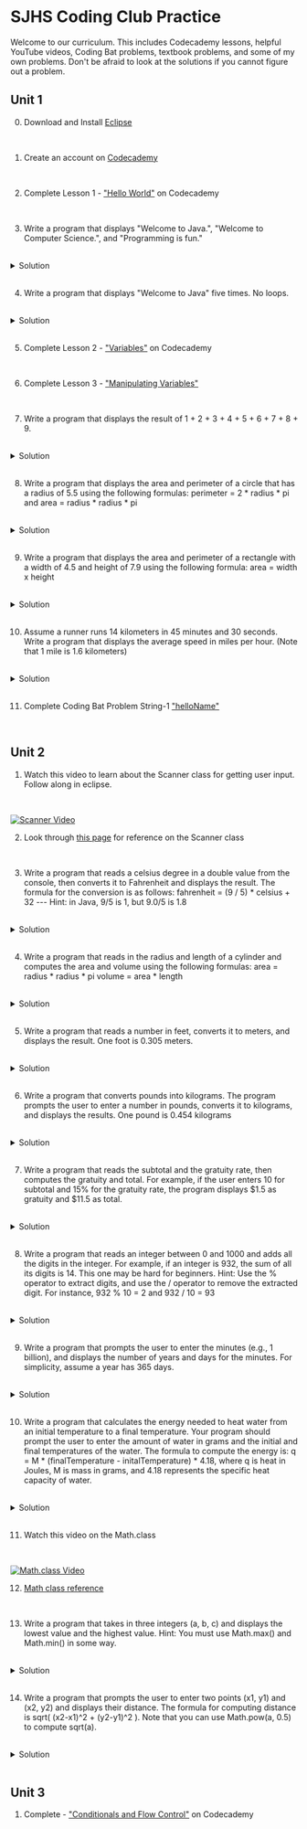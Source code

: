 # SJHS Coding Club Practice
Welcome to our curriculum. This includes Codecademy lessons, helpful YouTube videos, 
Coding Bat problems, textbook problems, and some of my own problems. Don't be afraid to look at the solutions
if you cannot figure out a problem.

## Unit 1
0) Download and Install [Eclipse](https://www3.ntu.edu.sg/home/ehchua/programming/howto/EclipseJava_HowTo.html "Eclipse Tutorial")
<br />

1) Create an account on [Codecademy](https://www.codecademy.com/ "Codecademy")
<br />

2) Complete Lesson 1 - ["Hello World"](https://www.codecademy.com/courses/learn-java/lessons/hello-world-java "Hello World") on Codecademy
<br />

3) Write a program that displays "Welcome to Java.", "Welcome to Computer Science.", and "Programming is fun."
<br/>

<details>
  <summary>Solution</summary>
  
  ```java
  public class Solution {
    public static void main(String[] args) {
      System.out.println("Welcome to Java!");
      System.out.println("Welcome to Computer Science!");
      System.out.println("Programming is fun!");
    }
  }
  ```
</details>
<br />

4) Write a program that displays "Welcome to Java" five times. No loops.
<br/>

<details>
  <summary>Solution</summary>
  
  ```java
  public class Solution {
    public static void main(String[] args) {
      System.out.println("Welcome to Java!");
      System.out.println("Welcome to Java!");
      System.out.println("Welcome to Java!");
      System.out.println("Welcome to Java!");
      System.out.println("Welcome to Java!");
    }
  }
  ```
</details>
<br />

5) Complete Lesson 2 - ["Variables"](https://www.codecademy.com/courses/learn-java/lessons/learn-java-variables "Variables") on Codecademy
<br />


6) Complete Lesson 3 - ["Manipulating Variables"](https://www.codecademy.com/courses/learn-java/lessons/learn-java-manipulating-variables "Manipulating Variables")
<br />

7) Write a program that displays the result of 1 + 2 + 3 + 4 + 5 + 6 + 7 + 8 + 9.
<br/>

<details>
  <summary>Solution</summary>
  
  ```java
  public class Solution {
    public static void main(String[] args) {
      System.out.print(1 + 2 + 3 + 4 + 5 + 6 + 7 + 8 + 9);
    }
  }
  ```
</details>
<br />

8) Write a program that displays the area and perimeter of a circle that has a radius of 5.5 using the following formulas: perimeter = 2 * radius * pi and area = radius * radius * pi
<br/>

<details>
  <summary>Solution</summary>
  
  ```java
  public class Solution {
    public static void main(String[] args) {
      final double PI = 3.14159265359; // use keyword 'final' for constants (basically the variable doesn't change)
      double radius = 5.5;
      
      double perimeter = 2 * radius * PI;
      System.out.println("Perimeter: " + perimeter);
      
      double area = radius * radius * PI;
      System.out.println("Area: " + area);
    }
  }
  ```
</details>
<br />

9) Write a program that displays the area and perimeter of a rectangle with a width of 4.5 and height of 7.9 using the following formula: area = width x height
<br/>

<details>
  <summary>Solution</summary>
  
  ```java
  public class Solution {
    public static void main(String[] args) {
      double width = 4.5;
      double height = 7.9;
      double area = width * height;
      System.out.println("Area: " + area);
    }
  }
  ```
</details>
<br />

10) Assume a runner runs 14 kilometers in 45 minutes and 30 seconds. Write a program that displays the average speed in miles per hour. (Note that 1 mile is 1.6 kilometers)
<br/>

<details>
  <summary>Solution</summary>
  
  ```java
  public class Solution {
    public static void main(String[] args) {
      double distance = 14; // kilometers
      double time = 45.5; // minutes
      // Convert kilometers to miles and minutes to hours.
      // Divide those values to get miles per hour
      double mph = (distance / 1.6) / (time / 60);
      System.out.print("14 kilometers in 45 minutes and 30 seconds is equal to "
        + mph + " miles per hour");
    }
  }
  ```
</details>
<br />

11) Complete Coding Bat Problem String-1 ["helloName"](https://codingbat.com/prob/p171896 "helloName")
<br />


## Unit 2
1) Watch this video to learn about the Scanner class for getting user input. Follow along in eclipse.
<br />

[![Scanner Video](http://img.youtube.com/vi/Wgkb0zg7WOM/0.jpg)](https://youtu.be/Wgkb0zg7WOM)
<br />

2) Look through [this page](https://www.w3schools.com/java/java_user_input.asp) for reference on the Scanner class
<br />

3) Write a program that reads a celsius degree in a double value from the console, then converts it to Fahrenheit and displays the result. The formula for the conversion is as follows: fahrenheit = (9 / 5) * celsius + 32 --- Hint: in Java, 9/5 is 1, but 9.0/5 is 1.8
<br/>

<details>
  <summary>Solution</summary>
  
  ```java
  public class Solution {
    public static void main(String[] args) {
      Scanner s = new Scanner(System.in);
      double celsius = s.nextDouble();
      double fahrenheit = (9.0 / 5) * celsius + 32;
      System.out.println(celsius + " Celsius is " + fahrenheit + " Fahrenheit");
    }
  }
  ```
</details>
<br />

4) Write a program that reads in the radius and length of a cylinder and computes the area and volume using the following formulas: area = radius * radius * pi volume = area * length
<br/>

<details>
  <summary>Solution</summary>
  
  ```java
  public class Solution {
    public static void main(String[] args) {
      Scanner in = new Scanner(System.in);

      // Declare constant pi
      final double PI = 3.14159265359;

      System.out.println("Radius: ");
      double radius = in.nextDouble();

      System.out.println("Length: ");
      double length = in.nextDouble();

      double area = Math.pow(radius, 2) * PI;
      System.out.println("Area: " + area);

      double volume = area * length;
      System.out.println("Volume: " + volume);
    }
  }
  ```
</details>
<br />

5) Write a program that reads a number in feet, converts it to meters, and displays the result. One foot is 0.305 meters.
<br />

<details>
  <summary>Solution</summary>
  
  ```java
  public class Solution {
    public static void main(String[] args) {
      Scanner s = new Scanner(System.in);
      System.out.println("Enter feet: ");
      double feet = s.nextDouble();
      double meters = feet * 0.305;
      System.out.println(feet + " feet is " + meters + " meters.");
    }
  }
  ```
</details>
<br />

6) Write a program that converts pounds into kilograms. The program prompts the user to enter a number in pounds, converts it to kilograms, and displays the results. One pound is 0.454 kilograms
<br />

<details>
  <summary>Solution</summary>
  
  ```java
  public class Solution {
    public static void main(String[] args) {
      Scanner s = new Scanner(System.in);

      System.out.println("Pounds: ");
      double pounds = s.nextDouble();

      double kilograms = pounds * 0.454;
      System.out.println(pounds + " pounds is " + kilograms + " kilograms.");
    }
  }
  ```
</details>
<br />

7) Write a program that reads the subtotal and the gratuity rate, then computes the gratuity and total. For example, if the user enters 10 for subtotal and 15% for the gratuity rate, the program displays $1.5 as gratuity and $11.5 as total.
<br />

<details>
  <summary>Solution</summary>
  
  ```java
  public class Solution {
    public static void main(String[] args) {
      Scanner s = new Scanner(System.in);

      System.out.println("Enter subtotal and gratuity rate, without % symbol: ");
      double subtotal = s.nextDouble();
      double gratuityRate = s.nextDouble() / 100.0; // convert percent to decimal

      double gratuity = (subtotal * gratuityRate);
      double total = gratuity + subtotal;
      System.out
        .println("The gratuity is $" + gratuity + " and total is $" + total);
    }
  }
  ```
</details>
<br />

8) Write a program that reads an integer between 0 and 1000 and adds all the digits in the integer. For example, if an integer is 932, the sum of all its digits is 14. This one may be hard for beginners. Hint: Use the % operator to extract digits, and use the / operator to remove the extracted digit. For instance, 932 % 10 = 2 and 932 / 10 = 93
<br />

<details>
  <summary>Solution</summary>
  
  ```java
  public class Solution {
    public static void main(String[] args) {
      Scanner s = new Scanner(System.in);
      System.out.println("Enter a number between 0 and 1000: ");
      int n = s.nextInt();

      // For 932, digit0 = 9, digit1 = 3, digit2 = 2
      int digit2 = n % 10;
      int digit1 = (n / 10) % 10;
      int digit0 = ((n / 10) / 10) % 10;

      System.out.println(digit0 + digit1 + digit2);
    }
  }
  ```
</details>
<br />

9) Write a program that prompts the user to enter the minutes (e.g., 1 billion), and displays the number of years and days for the minutes. For simplicity, assume a year has 365 days.
<br />

<details>
  <summary>Solution</summary>
  
  ```java
  public class Solution {
    public static void main(String[] args) {
      Scanner s = new Scanner(System.in);

      System.out.println("Enter the number of minutes: ");
      int minutes = s.nextInt();

      // 1440 minutes in a day
      int days = minutes / 1440;
      int years = days / 365; 
      int daysLeftOver = days % 365;

      System.out.println(minutes + " is approximately " + years + " years and "
        + daysLeftOver + " days.");
    }
  }
  ```
</details>
<br />

10) Write a program that calculates the energy needed to heat water from an initial temperature to a final temperature. Your program should prompt the user to enter the amount of water in grams and the initial and final temperatures of the water. The formula to compute the energy is: q = M * (finalTemperature - initalTemperature) * 4.18, where q is heat in Joules, M is mass in grams, and 4.18 represents the specific heat capacity of water. 
<br />

<details>
  <summary>Solution</summary>
  
  ```java
  public class Solution {
    public static void main(String[] args) {
      final double c = 4.18;
      Scanner s = new Scanner(System.in);

      System.out.println("Enter mass of water in grams: ");
      double mass = s.nextDouble();

      System.out.println("Enter initial temperature: ");
      double initialTemperature = s.nextDouble();

      System.out.println("Enter final temperature");
      double finalTemperature = s.nextDouble();

      double energy = mass * (finalTemperature - initialTemperature) * c;
      System.out.println("The energy needed is " + energy + " J");
    }
  }
  ```
</details>
<br />

11) Watch this video on the Math.class
<br />

[![Math.class Video](http://img.youtube.com/vi/ufegX5o8uc4/0.jpg)](https://youtu.be/ufegX5o8uc4)
<br />

12) [Math class reference](https://www.w3schools.com/java/java_ref_math.asp)
<br />

13) Write a program that takes in three integers (a, b, c) and displays the lowest value and the highest value. Hint: You must use Math.max() and Math.min() in some way.
<br />

<details>
  <summary>Solution</summary>
  
  ```java
  public class Solution {
    public static void main(String[] args) {
      Scanner s = new Scanner(System.in);
    
      int a = s.nextInt();
      int b = s.nextInt();
      int c = s.nextInt();
    
      int min = Math.min(a, Math.min(b, c));
      int max = Math.max(a, Math.max(b, c));
    
      System.out.println("Min= " + min);
      System.out.println("Max= " + max);
    }
  }
  ```
</details>
<br />

14) Write a program that prompts the user to enter two points (x1, y1) and (x2, y2) and displays their distance. The formula for computing distance is sqrt( (x2-x1)^2 + (y2-y1)^2 ). Note that you can use Math.pow(a, 0.5) to compute sqrt(a).
<br />

<details>
  <summary>Solution</summary>
  
  ```java
  public class Solution {
    public static void main(String[] args) {
      Scanner s = new Scanner(System.in);

      System.out.println("Enter x1 and y1: ");
      double x1 = s.nextDouble();
      double y1 = s.nextDouble();

      System.out.println("Enter x2 and y2: ");
      double x2 = s.nextDouble();
      double y2 = s.nextDouble();

      double distance =
        Math.pow(Math.pow(x2 - x1, 2) + Math.pow(y2 - y1, 2), 0.5);
      System.out.println("The distance between (" + x1 + ", " + y1 + ") and ("
        + x2 + ", " + y2 + ") is " + distance);
    }
  }
  ```
</details>
<br />

## Unit 3
1) Complete - ["Conditionals and Flow Control"](https://www.codecademy.com/courses/learn-java/lessons/java-conditionals-and-control-flow/) on Codecademy
<br />
























